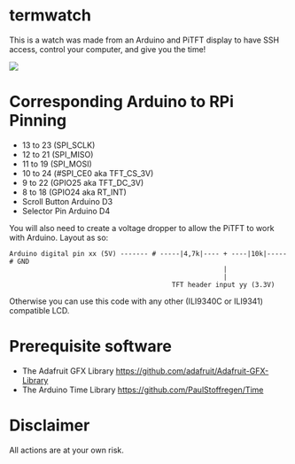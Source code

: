 # termwatch
This is a watch was made from an Arduino and PiTFT display to have SSH access, control your computer, and give you the time!


![](https://i.imgur.com/HrY3i7Y.png)


# Corresponding Arduino to RPi Pinning
* 13 to 23 (SPI_SCLK)
* 12 to 21 (SPI_MISO)
* 11 to 19 (SPI_MOSI)
* 10 to 24 (#SPI_CE0 aka TFT_CS_3V) 
* 9 to 22 (GPIO25 aka TFT_DC_3V) 
* 8 to 18 (GPIO24 aka RT_INT)
* Scroll Button Arduino D3
* Selector Pin Arduino D4

You will also need to create a voltage dropper to allow the PiTFT to work with Arduino.
Layout as so:
```
Arduino digital pin xx (5V) ------- # -----|4,7k|---- + ----|10k|-----# GND
                                                      |
                                                      |
                                         TFT header input yy (3.3V)
```



Otherwise you can use this code with any other (ILI9340C or ILI9341) compatible LCD.
# Prerequisite software
* The Adafruit GFX Library https://github.com/adafruit/Adafruit-GFX-Library
* The Arduino Time Library https://github.com/PaulStoffregen/Time

# Disclaimer
All actions are at your own risk.
